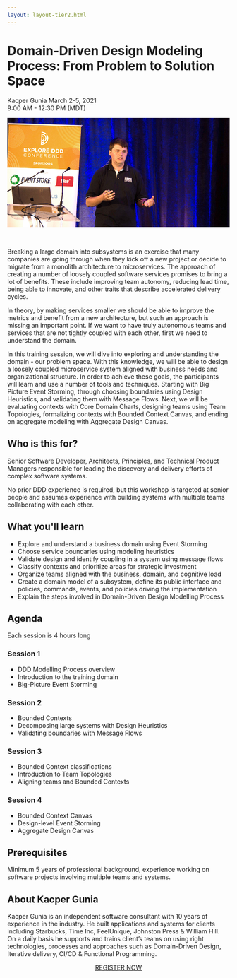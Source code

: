 ```yaml
---
layout: layout-tier2.html
---
```

<div class="container section workshop-single-page">
    <div class="row">
      <div class="col-xs-12 col-sm-2">
            <div class="speaker-container">
                <div class="speaker-img kacper-gunia keep-color"></div>
                </div>
            </div>
            <div class="col-xs-12 col-sm-8 content">
                <h1>Domain-Driven Design Modeling Process: From Problem to Solution Space</h1>
                <p><span class="speaker-name">Kacper Gunia</span>
                <span class="duration">March 2-5, 2021<br>9:00 AM - 12:30 PM (MDT)</span></p>
                <img src="../img/workshop/Workshop-Kacper-Gunia-1.jpg" class="speaker--workshop-content-img" alt="" style="margin-bottom: 30px;"/>
                <p>Breaking a large domain into subsystems is an exercise that many companies are going through when they kick off a new project or decide to migrate from a monolith architecture to microservices. The approach of creating a number of loosely coupled software services promises to bring a lot of benefits. These include improving team autonomy, reducing lead time, being able to innovate, and other traits that describe accelerated delivery cycles.</p>
                <p>In theory, by making services smaller we should be able to improve the metrics and benefit from a new architecture, but such an approach is missing an important point. If we want to have truly autonomous teams and services that are not tightly coupled with each other, first we need to understand the domain.</p>
                <p>In this training session, we will dive into exploring and understanding the domain - our problem space. With this knowledge, we will be able to design a loosely coupled microservice system aligned with business needs and organizational structure. In order to achieve these goals, the participants will learn and use a number of tools and techniques. Starting with Big Picture Event Storming, through choosing boundaries using Design Heuristics, and validating them with Message Flows. Next, we will be evaluating contexts with Core Domain Charts, designing teams using Team Topologies, formalizing contexts with Bounded Context Canvas, and ending on aggregate modeling with Aggregate Design Canvas.</p>
                <h2>Who is this for?</h2>
                <p>Senior Software Developer, Architects, Principles, and Technical Product Managers responsible for leading the discovery and delivery efforts of complex software systems.</p>
                <p>No prior DDD experience is required, but this workshop is targeted at senior people and assumes experience with building systems with multiple teams collaborating with each other.</p>
                <h2>What you&#39;ll learn</h2>
                <ul>
                    <li>Explore and understand a business domain using Event Storming</li>
                    <li>Choose service boundaries using modeling heuristics</li>
                    <li>Validate design and identify coupling in a system using message flows</li>
                    <li>Classify contexts and prioritize areas for strategic investment</li>
                    <li>Organize teams aligned with the business, domain, and cognitive load</li>
                    <li>Create a domain model of a subsystem, define its public interface and policies, commands, events, and policies driving the implementation</li>
                    <li>Explain the steps involved in Domain-Driven Design Modelling Process</li>
                </ul>
                <h2>Agenda</h2>
                <p>Each session is 4 hours long</p>
                <h3>Session 1</h3>
                <ul>
                    <li>DDD Modelling Process overview</li>
                    <li>Introduction to the training domain</li>
                    <li>Big-Picture Event Storming</li>
                </ul>
                <h3>Session 2</h3>
                <ul>
                    <li>Bounded Contexts</li>
                    <li>Decomposing large systems with Design Heuristics</li>
                    <li>Validating boundaries with Message Flows</li>
                </ul>
                <h3>Session 3</h3>
                <ul>
                    <li>Bounded Context classifications</li>
                    <li>Introduction to Team Topologies</li>
                    <li>Aligning teams and Bounded Contexts</li>
                </ul>
                <h3>Session 4</h3>
                <ul>
                    <li>Bounded Context Canvas</li>
                    <li>Design-level Event Storming</li>
                    <li>Aggregate Design Canvas</li>
                </ul>
                <h2>Prerequisites</h2>
                <p>Minimum 5 years of professional background, experience working on software projects involving multiple teams and systems.</p>
                <h2 class="text-center">About Kacper Gunia</h2>
                <div class="speaker-img-in-content kacper-gunia keep-color"></div>
                <p>Kacper Gunia is an independent software consultant with 10 years of experience in the industry. He built applications and systems for clients including Starbucks, Time Inc, FeelUnique, Johnston Press &amp; William Hill. On a daily basis he supports and trains client’s teams on using right technologies, processes and approaches such as Domain-Driven Design, Iterative delivery, CI/CD &amp; Functional Programming.</p>
                <div class="col-xs-12" align="center">
                    <a class="btn" href="https://ti.to/EDDD/explore-ddd-2021-spring-workshops">REGISTER NOW</a>
                </div>
            </div>
        </div>
    </div>
</div>